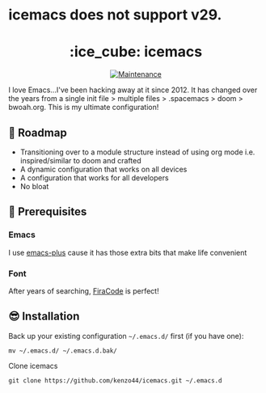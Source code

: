 <h1>icemacs does not support v29.</h1>
<h1 align="center">:ice_cube: icemacs</h1>
<p align="center">
<a href="https://github.com/kenzo44/icemacs"><img src="https://img.shields.io/badge/Maintained%3F-yes-green.svg" alt="Maintenance"></a>

I love Emacs...I've been hacking away at it since 2012. It has changed over the years from a single init file > multiple files > .spacemacs > doom > bwoah.org. This is my ultimate configuration!

## :car: Roadmap

* Transitioning over to a module structure instead of using org mode i.e. inspired/similar to doom and crafted
* A dynamic configuration that works on all devices
* A configuration that works for all developers
* No bloat

## :hamburger: Prerequisites

### Emacs

I use [emacs-plus](https://github.com/d12frosted/homebrew-emacs-plus) cause it has those extra bits that make life convenient

### Font

After years of searching, [FiraCode](https://github.com/tonsky/FiraCode) is perfect!

## :sunglasses: Installation

Back up your existing configuration `~/.emacs.d/` first (if you have one):

```
mv ~/.emacs.d/ ~/.emacs.d.bak/
```

Clone icemacs

```
git clone https://github.com/kenzo44/icemacs.git ~/.emacs.d
```
